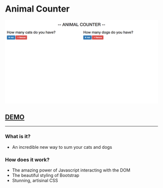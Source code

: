 # Animal Counter

<a href="http://krisplunkett.github.io/animal-counter/"><img src="animal-counter.png" alt="Demo Image"></a>
## <a href="http://krisplunkett.github.io/animal-counter/">DEMO</a>
- - -

### What is it?
* An incredible new way to sum your cats and dogs

### How does it work?
* The amazing power of Javascript interacting with the DOM
* The beautiful styling of Bootstrap
* Stunning, artisinal CSS 
